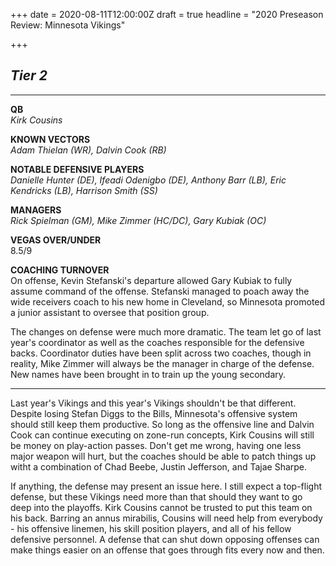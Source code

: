+++
date = 2020-08-11T12:00:00Z
draft = true
headline = "2020 Preseason Review: Minnesota Vikings"

+++
## **_Tier 2_**

***

**QB**  
_Kirk Cousins_

**KNOWN VECTORS**  
_Adam Thielan (WR), Dalvin Cook (RB)_

**NOTABLE DEFENSIVE PLAYERS**  
_Danielle Hunter (DE), Ifeadi Odenigbo (DE), Anthony Barr (LB), Eric Kendricks (LB), Harrison Smith (SS)_

**MANAGERS**  
_Rick Spielman (GM), Mike Zimmer (HC/DC), Gary Kubiak (OC)_

**VEGAS OVER/UNDER**  
8\.5/9

**COACHING TURNOVER**  
On offense, Kevin Stefanski's departure allowed Gary Kubiak to fully assume command of the offense. Stefanski managed to poach away the wide receivers coach to his new home in Cleveland, so Minnesota promoted a junior assistant to oversee that position group.

The changes on defense were much more dramatic. The team let go of last year's coordinator as well as the coaches responsible for the defensive backs. Coordinator duties have been split across two coaches, though in reality, Mike Zimmer will always be the manager in charge of the defense. New names have been brought in to train up the young secondary.

***

Last year's Vikings and this year's Vikings shouldn't be that different. Despite losing Stefan Diggs to the Bills, Minnesota's offensive system should still keep them productive. So long as the offensive line and Dalvin Cook can continue executing on zone-run concepts, Kirk Cousins will still be money on play-action passes. Don't get me wrong, having one less major weapon will hurt, but the coaches should be able to patch things up witht a combination of Chad Beebe, Justin Jefferson, and Tajae Sharpe.

If anything, the defense may present an issue here. I still expect a top-flight defense, but these Vikings need more than that should they want to go deep into the playoffs. Kirk Cousins cannot be trusted to put this team on his back. Barring an annus mirabilis, Cousins will need help from everybody - his offensive linemen, his skill position players, and all of his fellow defensive personnel. A defense that can shut down opposing offenses can make things easier on an offense that goes through fits every now and then.